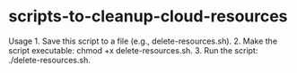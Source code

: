 # scripts-to-cleanup-cloud-resources
Usage 1. Save this script to a file (e.g., delete-resources.sh). 2. Make the script executable: chmod +x delete-resources.sh. 3. Run the script: ./delete-resources.sh.
